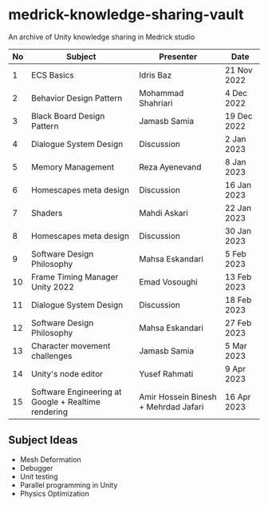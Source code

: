 # medrick-knowledge-sharing-vault
An archive of Unity knowledge sharing in Medrick studio

| No   | Subject     | Presenter     |     Date      |
|------|-------------|---------------|---------------|
|1     |ECS Basics   |Idris Baz      |  21 Nov 2022  |
|2     |Behavior Design Pattern   |Mohammad Shahriari      |  4 Dec 2022   |
|3     |Black Board Design Pattern   |Jamasb Samia      |  19 Dec 2022  |
|4     |Dialogue System Design   |Discussion      |  2 Jan 2023  |
|5     |Memory Management   |Reza Ayenevand      |  8 Jan 2023  |
|6     |Homescapes meta design   |Discussion      |  16 Jan 2023  |
|7     |Shaders   |Mahdi Askari      |  22 Jan 2023  |
|8     |Homescapes meta design   |Discussion      |  30 Jan 2023  |
|9     |Software Design Philosophy   |Mahsa Eskandari      |  5 Feb 2023  |
|10    |Frame Timing Manager Unity 2022  |Emad Vosoughi      |  13 Feb 2023  |
|11    |Dialogue System Design  |Discussion      |  18 Feb 2023  |
|12    |Software Design Philosophy   |Mahsa Eskandari      |  27 Feb 2023  |
|13    |Character movement challenges   |Jamasb Samia      |  5 Mar 2023  |
|14    |Unity's node editor |Yusef Rahmati| 9 Apr 2023 |
|15    |Software Engineering at Google + Realtime rendering | Amir Hossein Binesh + Mehrdad Jafari | 16 Apr 2023|



## Subject Ideas
- Mesh Deformation
- Debugger
- Unit testing
- Parallel programming in Unity
- Physics Optimization
